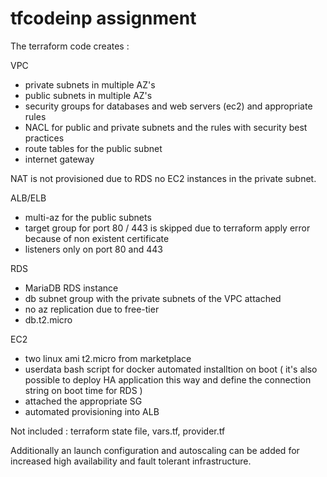 # tfcodeinp assignment

The terraform code creates :

VPC 
 - private subnets in multiple AZ's
 - public subnets in multiple AZ's
 - security groups for databases and web servers (ec2) and appropriate rules
 - NACL for public and private subnets and the rules with security best practices 
 - route tables for the public subnet
 - internet gateway
 
NAT is not provisioned due to RDS no EC2 instances in the private subnet.

ALB/ELB
 - multi-az for the public subnets
 - target group for port 80 / 443 is skipped due to terraform apply error because of non existent certificate
 - listeners only on port 80 and 443
 
RDS
 - MariaDB RDS instance
 - db subnet group with the private subnets of the VPC attached
 - no az replication due to free-tier
 - db.t2.micro
 
EC2
 - two linux ami t2.micro from marketplace
 - userdata bash script for docker automated installtion on boot ( it's also possible to deploy HA application this way and define the connection string on boot time for RDS )
 - attached the appropriate SG
 - automated provisioning into ALB

Not included : terraform state file, vars.tf, provider.tf

Additionally an launch configuration and autoscaling can be added for increased high availability and fault tolerant infrastructure.
